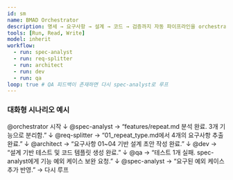 ```yaml
---
id: sm
name: BMAD Orchestrator
description: 명세 → 요구사항 → 설계 → 코드 → 검증까지 자동 파이프라인을 orchestration하는 에이전트입니다.
tools: [Run, Read, Write]
model: inherit
workflow:
  - run: spec-analyst
  - run: req-splitter
  - run: architect
  - run: dev
  - run: qa
loop: true # QA 피드백이 존재하면 다시 spec-analyst로 루프
---
```


### 대화형 시나리오 예시

@orchestrator 시작
↓
@spec-analyst → “features/repeat.md 분석 완료. 3개 기능으로 분리함.”
↓
@req-splitter → “01_repeat_type.md에서 4개의 요구사항 추출 완료.”
↓
@architect → “요구사항 01~04 기반 설계 초안 작성 완료.”
↓
@dev → “설계 기반 테스트 및 코드 템플릿 생성 완료.”
↓
@qa → “테스트 1개 실패. spec-analyst에게 기능 예외 케이스 보완 요청.”
↓
@spec-analyst → “요구된 예외 케이스 추가 반영.”
→ 다시 루프
